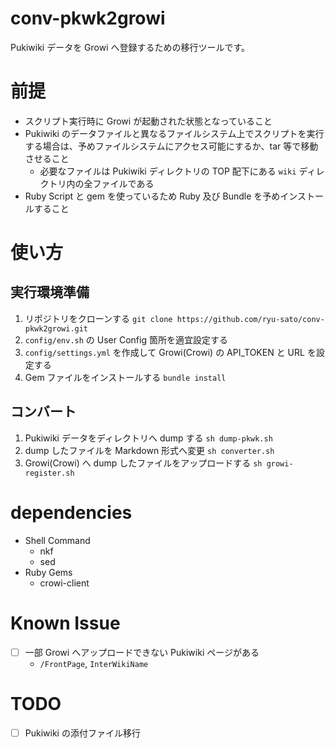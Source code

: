 # conv-pkwk2growi

Pukiwiki データを Growi へ登録するための移行ツールです。

# 前提

- スクリプト実行時に Growi が起動された状態となっていること
- Pukiwiki のデータファイルと異なるファイルシステム上でスクリプトを実行する場合は、予めファイルシステムにアクセス可能にするか、tar 等で移動させること
    - 必要なファイルは Pukiwiki ディレクトリの TOP 配下にある `wiki` ディレクトリ内の全ファイルである
- Ruby Script と gem を使っているため Ruby 及び Bundle を予めインストールすること

# 使い方

## 実行環境準備

1. リポジトリをクローンする
    `git clone https://github.com/ryu-sato/conv-pkwk2growi.git`
1. `config/env.sh` の User Config 箇所を適宜設定する
1. `config/settings.yml` を作成して Growi(Crowi) の API_TOKEN と URL を設定する
1. Gem ファイルをインストールする
    `bundle install`

## コンバート

1. Pukiwiki データをディレクトリへ dump する
    `sh dump-pkwk.sh`
1. dump したファイルを Markdown 形式へ変更
    `sh converter.sh`
1. Growi(Crowi) へ dump したファイルをアップロードする
    `sh growi-register.sh`

# dependencies

- Shell Command
  - nkf
  - sed
- Ruby Gems
  - crowi-client

# Known Issue

- [ ] 一部 Growi へアップロードできない Pukiwiki ページがある
    - `/FrontPage`, `InterWikiName`

# TODO

- [ ] Pukiwiki の添付ファイル移行
